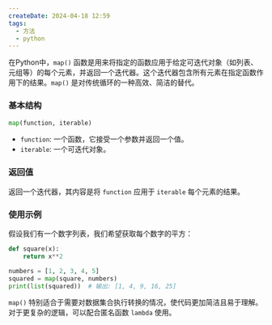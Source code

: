 ```yaml
---
createDate: 2024-04-18 12:59
tags:
  - 方法
  - python
---
```

在Python中，`map()` 函数是用来将指定的函数应用于给定可迭代对象（如列表、元组等）的每个元素，并返回一个迭代器。这个迭代器包含所有元素在指定函数作用下的结果。`map()` 是对传统循环的一种高效、简洁的替代。

### 基本结构
```python
map(function, iterable)
```
- `function`: 一个函数，它接受一个参数并返回一个值。
- `iterable`: 一个可迭代对象。

### 返回值
返回一个迭代器，其内容是将 `function` 应用于 `iterable` 每个元素的结果。

### 使用示例
假设我们有一个数字列表，我们希望获取每个数字的平方：
```python
def square(x):
    return x**2

numbers = [1, 2, 3, 4, 5]
squared = map(square, numbers)
print(list(squared))  # 输出: [1, 4, 9, 16, 25]
```

`map()` 特别适合于需要对数据集合执行转换的情况，使代码更加简洁且易于理解。对于更复杂的逻辑，可以配合匿名函数 `lambda` 使用。
